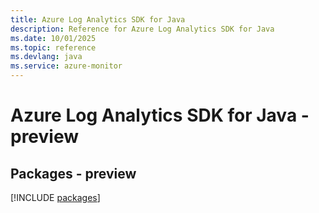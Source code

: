 ```yaml
---
title: Azure Log Analytics SDK for Java
description: Reference for Azure Log Analytics SDK for Java
ms.date: 10/01/2025
ms.topic: reference
ms.devlang: java
ms.service: azure-monitor
---
```

# Azure Log Analytics SDK for Java - preview
## Packages - preview
[!INCLUDE [packages](log-analytics-index.md)]